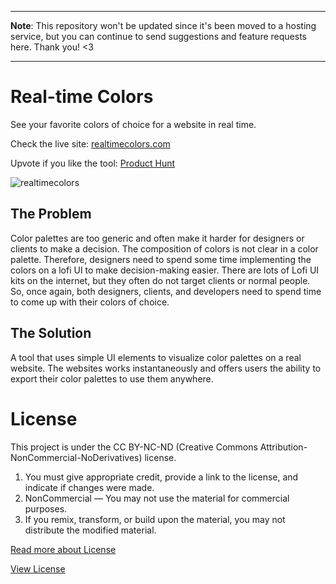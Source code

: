 ----------------------------------------------------------------------

**Note**: This repository won't be updated since it's been moved to a hosting service, but you can continue to send suggestions and feature requests here. Thank you! <3

----------------------------------------------------------------------

# Real-time Colors
See your favorite colors of choice for a website in real time.

Check the live site: [realtimecolors.com](https://realtimecolors.com/)

Upvote if you like the tool: [Product Hunt](https://www.producthunt.com/products/real-time-colors)



![realtimecolors](https://github.com/juxtopposed/realtimecolors/assets/115173648/b0517441-d34b-43a7-8936-0ad8097ee30f)


## The Problem
Color palettes are too generic and often make it harder for designers or clients to make a decision. The composition of colors is not clear in a color palette. Therefore, designers need to spend some time implementing the colors on a lofi UI to make decision-making easier. There are lots of Lofi UI kits on the internet, but they often do not target clients or normal people. So, once again, both designers, clients, and developers need to spend time to come up with their colors of choice.

## The Solution
A tool that uses simple UI elements to visualize color palettes on a real website. The websites works instantaneously and offers users the ability to export their color palettes to use them anywhere. 

# License
This project is under the CC BY-NC-ND (Creative Commons Attribution-NonCommercial-NoDerivatives) license.
1. You must give appropriate credit, provide a link to the license, and indicate if changes were made.
2. NonCommercial — You may not use the material for commercial purposes.
3. If you remix, transform, or build upon the material, you may not distribute the modified material.

[Read more about License](https://creativecommons.org/licenses/by-nc-nd/4.0/)

[View License](https://github.com/juxtopposed/realtimecolors/blob/main/LICENSE.md)
